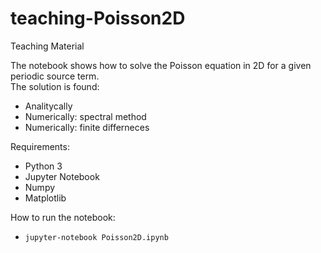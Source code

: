 # teaching-Poisson2D
Teaching Material

The notebook shows how to solve the Poisson equation in 2D for a given periodic source term.<br>
The solution is found: 
- Analitycally 
- Numerically: spectral method 
- Numerically: finite differneces 

Requirements: 
- Python 3 
- Jupyter Notebook
- Numpy
- Matplotlib 

How to run the notebook: <br>
- <code>jupyter-notebook Poisson2D.ipynb</code>
